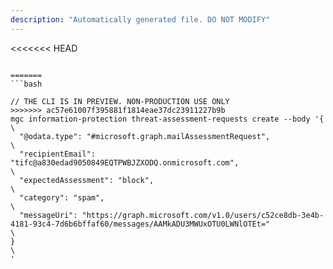 ```yaml
---
description: "Automatically generated file. DO NOT MODIFY"
---
```


<<<<<<< HEAD
```cli

=======
```bash

// THE CLI IS IN PREVIEW. NON-PRODUCTION USE ONLY
>>>>>>> ac57e61007f395881f1814eae37dc23911227b9b
mgc information-protection threat-assessment-requests create --body '{\
  "@odata.type": "#microsoft.graph.mailAssessmentRequest",\
  "recipientEmail": "tifc@a830edad9050849EQTPWBJZXODQ.onmicrosoft.com",\
  "expectedAssessment": "block",\
  "category": "spam",\
  "messageUri": "https://graph.microsoft.com/v1.0/users/c52ce8db-3e4b-4181-93c4-7d6b6bffaf60/messages/AAMkADU3MWUxOTU0LWNlOTEt="\
}\
'

```
